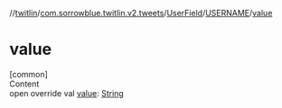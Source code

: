 //[twitlin](../../../index.md)/[com.sorrowblue.twitlin.v2.tweets](../../index.md)/[UserField](../index.md)/[USERNAME](index.md)/[value](value.md)



# value  
[common]  
Content  
open override val [value](value.md): [String](https://kotlinlang.org/api/latest/jvm/stdlib/kotlin/-string/index.html)  



